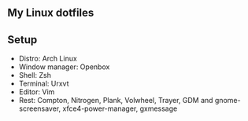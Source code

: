 My Linux dotfiles
------------------------

Setup
-----
* Distro: Arch Linux
* Window manager: Openbox
* Shell: Zsh
* Terminal: Urxvt
* Editor: Vim
* Rest: Compton, Nitrogen, Plank, Volwheel, Trayer, GDM and gnome-screensaver, xfce4-power-manager, gxmessage
